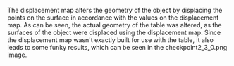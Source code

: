 The displacement map alters the geometry of the object by displacing the points on the surface in accordance with the values on the displacement map. As can be seen, the actual geometry of the table was altered, as the surfaces of the object were displaced using the displacement map. Since the displacement map wasn't exactly built for use with the table, it also leads to some funky results, which can be seen in the checkpoint2_3_0.png image.
